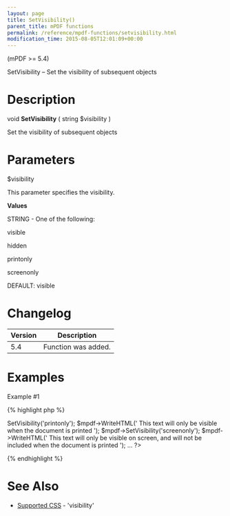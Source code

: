 ```yaml
---
layout: page
title: SetVisibility()
parent_title: mPDF functions
permalink: /reference/mpdf-functions/setvisibility.html
modification_time: 2015-08-05T12:01:09+00:00
---
```


<div>
<div>

(mPDF >= 5.4)

SetVisibility – Set the visibility of subsequent objects

# Description

void **SetVisibility** ( string <span class="parameter">$visibility</span> )

Set the visibility of subsequent objects

# Parameters

<span class="parameter">$visibility</span>

This parameter specifies the visibility.

**Values**

<span class="smallblock">STRING</span> - One of the following:

visible

hidden

printonly

screenonly

<span class="smallblock">DEFAULT</span>: visible

# Changelog

<table class="table"> <thead>
<tr> <th>Version</th><th>Description</th> </tr>
</thead> <tbody>
<tr>
<td>5.4</td>
<td>Function was added.</td>
</tr>
</tbody> </table>

# Examples

Example #1

{% highlight php %}
<?php

...

$mpdf->SetVisibility('printonly');

$mpdf->WriteHTML('
This text will only be visible when the document is printed
');

$mpdf->SetVisibility('screenonly');

$mpdf->WriteHTML('
This text will only be visible on screen, and will not be included when the document is printed
');

...

?>
{% endhighlight %}

# See Also

<ul>
<li class="manual_boxlist"><a href="{{ "/css-stylesheets/supported-css.html" | prepend: site.baseurl }}">Supported CSS</a> - 'visibility'</li>
</ul>

</div>
</div>
